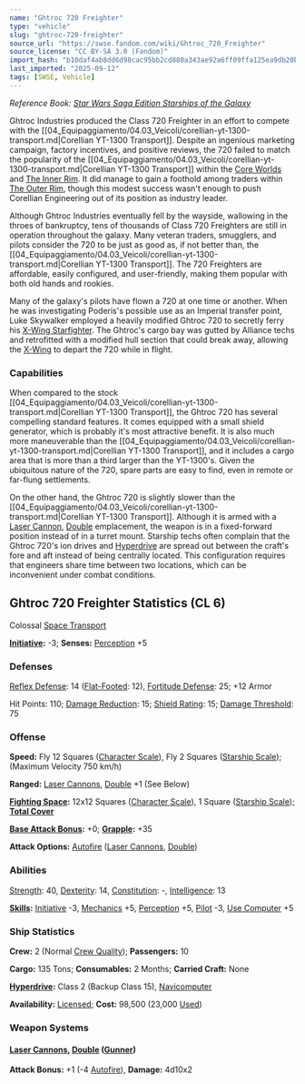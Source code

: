 ```yaml
---
name: "Ghtroc 720 Freighter"
type: "vehicle"
slug: "ghtroc-720-freighter"
source_url: "https://swse.fandom.com/wiki/Ghtroc_720_Freighter"
source_license: "CC BY-SA 3.0 (Fandom)"
import_hash: "b10daf4ab8dd6d98cac95bb2cd880a343ae92a6ff09ffa125ea9db20b6edfa6c"
last_imported: "2025-09-12"
tags: [SWSE, Vehicle]
---
```

*Reference Book: [Star Wars Saga Edition Starships of the Galaxy](https://swse.fandom.com/wiki/Star_Wars_Saga_Edition_Starships_of_the_Galaxy)*

Ghtroc Industries produced the Class 720 Freighter in an effort to compete with the [[04_Equipaggiamento/04.03_Veicoli/corellian-yt-1300-transport.md|Corellian YT-1300 Transport]]. Despite an ingenious marketing campaign, factory incentives, and positive reviews, the 720 failed to match the popularity of the [[04_Equipaggiamento/04.03_Veicoli/corellian-yt-1300-transport.md|Corellian YT-1300 Transport]] within the [Core Worlds](https://swse.fandom.com/wiki/Core_Worlds) and [The Inner Rim](https://swse.fandom.com/wiki/The_Inner_Rim). It did manage to gain a foothold among traders within [The Outer Rim](https://swse.fandom.com/wiki/The_Outer_Rim), though this modest success wasn't enough to push Corellian Engineering out of its position as industry leader.

Although Ghtroc Industries eventually fell by the wayside, wallowing in the throes of bankruptcy, tens of thousands of Class 720 Freighters are still in operation throughout the galaxy. Many veteran traders, smugglers, and pilots consider the 720 to be just as good as, if not better than, the [[04_Equipaggiamento/04.03_Veicoli/corellian-yt-1300-transport.md|Corellian YT-1300 Transport]]. The 720 Freighters are affordable, easily configured, and user-friendly, making them popular with both old hands and rookies.

Many of the galaxy's pilots have flown a 720 at one time or another. When he was investigating Poderis's possible use as an Imperial transfer point, Luke Skywalker employed a heavily modified Ghtroc 720 to secretly ferry his [X-Wing Starfighter](https://swse.fandom.com/wiki/X-Wing_Starfighter). The Ghtroc's cargo bay was gutted by Alliance techs and retrofitted with a modified hull section that could break away, allowing the [X-Wing](https://swse.fandom.com/wiki/X-Wing) to depart the 720 while in flight.
### Capabilities
When compared to the stock [[04_Equipaggiamento/04.03_Veicoli/corellian-yt-1300-transport.md|Corellian YT-1300 Transport]], the Ghtroc 720 has several compelling standard features. It comes equipped with a small shield generator, which is probably it's most attractive benefit. It is also much more maneuverable than the [[04_Equipaggiamento/04.03_Veicoli/corellian-yt-1300-transport.md|Corellian YT-1300 Transport]], and it includes a cargo area that is more than a third larger than the YT-1300's. Given the ubiquitous nature of the 720, spare parts are easy to find, even in remote or far-flung settlements.

On the other hand, the Ghtroc 720 is slightly slower than the [[04_Equipaggiamento/04.03_Veicoli/corellian-yt-1300-transport.md|Corellian YT-1300 Transport]]. Although it is armed with a [Laser Cannon](https://swse.fandom.com/wiki/Laser_Cannon), [Double](https://swse.fandom.com/wiki/Double) emplacement, the weapon is in a fixed-forward position instead of in a turret mount. Starship techs often complain that the Ghtroc 720's ion drives and [Hyperdrive](https://swse.fandom.com/wiki/Hyperdrive) are spread out between the craft's fore and aft instead of being centrally located. This configuration requires that engineers share time between two locations, which can be inconvenient under combat conditions.
## Ghtroc 720 Freighter Statistics (CL 6)
Colossal [Space Transport](https://swse.fandom.com/wiki/Space_Transport)

**[Initiative](https://swse.fandom.com/wiki/Initiative):** -3; **Senses:** [Perception](https://swse.fandom.com/wiki/Perception) +5
### Defenses
[Reflex Defense](https://swse.fandom.com/wiki/Reflex_Defense_(Vehicles)): 14 ([Flat-Footed](https://swse.fandom.com/wiki/Flat-Footed): 12), [Fortitude Defense](https://swse.fandom.com/wiki/Fortitude_Defense_(Vehicles)): 25; +12 Armor

Hit Points: 110; [Damage Reduction](https://swse.fandom.com/wiki/Damage_Reduction): 15; [Shield Rating](https://swse.fandom.com/wiki/Shield_Rating): 15; [Damage Threshold](https://swse.fandom.com/wiki/Damage_Threshold_(Vehicles)): 75
### Offense
**Speed:** Fly 12 Squares ([Character Scale](https://swse.fandom.com/wiki/Character_Scale)), Fly 2 Squares ([Starship Scale](https://swse.fandom.com/wiki/Starship_Scale)); (Maximum Velocity 750 km/h)

**Ranged:** [Laser Cannons](https://swse.fandom.com/wiki/Laser_Cannons), [Double](https://swse.fandom.com/wiki/Double) +1 (See Below)

**[Fighting Space](https://swse.fandom.com/wiki/Fighting_Space):** 12x12 Squares ([Character Scale](https://swse.fandom.com/wiki/Character_Scale)), 1 Square ([Starship Scale](https://swse.fandom.com/wiki/Starship_Scale)); **[Total Cover](https://swse.fandom.com/wiki/Total_Cover)**

**[Base Attack Bonus](https://swse.fandom.com/wiki/Base_Attack_Bonus):** +0; **[Grapple](https://swse.fandom.com/wiki/Grapple):** +35

**Attack Options:** [Autofire](https://swse.fandom.com/wiki/Autofire_(Vehicle_Combat)) ([Laser Cannons](https://swse.fandom.com/wiki/Laser_Cannons), [Double](https://swse.fandom.com/wiki/Double))
### Abilities
[Strength](https://swse.fandom.com/wiki/Strength): 40, [Dexterity](https://swse.fandom.com/wiki/Dexterity): 14, [Constitution](https://swse.fandom.com/wiki/Constitution): -, [Intelligence](https://swse.fandom.com/wiki/Intelligence): 13

**[Skills](https://swse.fandom.com/wiki/Skills):** [Initiative](https://swse.fandom.com/wiki/Initiative) -3, [Mechanics](https://swse.fandom.com/wiki/Mechanics) +5, [Perception](https://swse.fandom.com/wiki/Perception) +5, [Pilot](https://swse.fandom.com/wiki/Pilot) -3, [Use Computer](https://swse.fandom.com/wiki/Use_Computer) +5
### Ship Statistics
**Crew:** 2 (Normal [Crew Quality](https://swse.fandom.com/wiki/Crew_Quality)); **Passengers:** 10

**Cargo:** 135 Tons; **Consumables:** 2 Months; **Carried Craft:** None

**[Hyperdrive](https://swse.fandom.com/wiki/Hyperdrive):** Class 2 (Backup Class 15), [Navicomputer](https://swse.fandom.com/wiki/Navicomputer)

**Availability:** [Licensed](https://swse.fandom.com/wiki/Licensed); **Cost:** 98,500 (23,000 [Used](https://swse.fandom.com/wiki/Used))
### Weapon Systems
#### **[Laser Cannons](https://swse.fandom.com/wiki/Laser_Cannons), [Double](https://swse.fandom.com/wiki/Double) ([Gunner](https://swse.fandom.com/wiki/Gunner))**
**Attack Bonus:** +1 (-4 [Autofire](https://swse.fandom.com/wiki/Autofire_(Vehicle_Combat))), **Damage:** 4d10x2